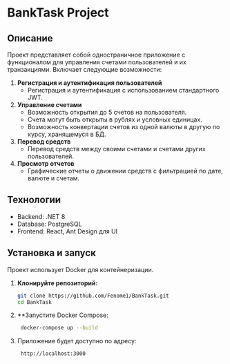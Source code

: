 # BankTask Project

## Описание

Проект представляет собой одностраничное приложение с функционалом для управления счетами пользователей и их транзакциями. Включает следующие возможности:

1. **Регистрация и аутентификация пользователей**
   - Регистрация и аутентификация с использованием стандартного JWT.
2. **Управление счетами**
   - Возможность открытия до 5 счетов на пользователя.
   - Счета могут быть открыты в рублях и условных единицах.
   - Возможность конвертации счетов из одной валюты в другую по курсу, хранящемуся в БД.
3. **Перевод средств**
   - Перевод средств между своими счетами и счетами других пользователей.
4. **Просмотр отчетов**
   - Графические отчеты о движении средств с фильтрацией по дате, валюте и счетам.

## Технологии

- Backend: .NET 8
- Database: PostgreSQL
- Frontend: React, Ant Design для UI

## Установка и запуск

Проект использует Docker для контейнеризации.

1. **Клонируйте репозиторий:**
   ```bash
   git clone https://github.com/Fenome1/BankTask.git
   cd BankTask
   
2. **Запустите Docker Compose:
   ```bash
    docker-compose up --build
   
3. Приложение будет доступно по адресу:
   ```bash
    http://localhost:3000
